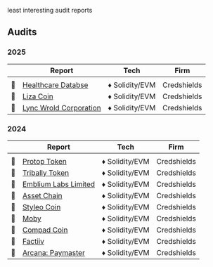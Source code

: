 least interesting audit reports

## Audits

### 2025

|     | Report                                                                                                                     | Tech           | Firm        |
| --- | -------------------------------------------------------------------------------------------------------------------------- | -------------- | ----------- |
|     |                                                                                                                            |                |             |
| 📰  | [Healthcare Databse](https://github.com/Credshields/audit-reports/blob/master/HealthCareDatabase_Final_Audit_Report.pdf)   | ♦ Solidity/EVM | Credshields |
| 📰  | [Liza Coin](https://github.com/Credshields/audit-reports/blob/master/Liza_Coin_Final_Audit_Report.pdf)                     | ♦ Solidity/EVM | Credshields |
| 📰  | [Lync Wrold Corporation](https://github.com/Credshields/audit-reports/blob/master/Uponly_Contracts_Final_Audit_Report.pdf) | ♦ Solidity/EVM | Credshields |

### 2024

|     | Report                                                                                                               | Tech           | Firm        |
| --- | -------------------------------------------------------------------------------------------------------------------- | -------------- | ----------- |
|     |                                                                                                                      |                |             |
| 📰  | [Protop Token](https://github.com/Credshields/audit-reports/blob/master/Protop_Token_Contract_Final%20Report.pdf)    | ♦ Solidity/EVM | Credshields |
| 📰  | [Tribally Token](https://github.com/Credshields/audit-reports/blob/master/Tribal_Token_Final_Report.pdf)             | ♦ Solidity/EVM | Credshields |
| 📰  | [Emblium Labs Limited](https://github.com/Credshields/audit-reports/blob/master/Kaku_SmartContract_Final_Report.pdf) | ♦ Solidity/EVM | Credshields |
| 📰  | [Asset Chain](https://github.com/Credshields/audit-reports/blob/master/Asset_Chain_Final_Audit_Report.pdf)           | ♦ Solidity/EVM | Credshields |
| 📰  | [Styleo Coin](https://github.com/Credshields/audit-reports/blob/master/Styleo%20Coin%20Final%20Audit%20Report.pdf)   | ♦ Solidity/EVM | Credshields |
| 📰  | [Moby](https://github.com/Credshields/audit-reports/blob/master/Moby_Smart_Contract_Final_Report.pdf)                | ♦ Solidity/EVM | Credshields |
| 📰  | [Compad Coin](https://github.com/Credshields/audit-reports/blob/master/Compad_Coin_Final_Audit_Report.pdf)           | ♦ Solidity/EVM | Credshields |
| 📰  | [Factiiv](https://github.com/Credshields/audit-reports/blob/master/Factiiv_Token_Final_Audit_Report.pdf)             | ♦ Solidity/EVM | Credshields |
| 📰  | [Arcana: Paymaster](https://github.com/Credshields/audit-reports/blob/master/Arcana_PayMaster_Final_Report.pdf)      | ♦ Solidity/EVM | Credshields |
